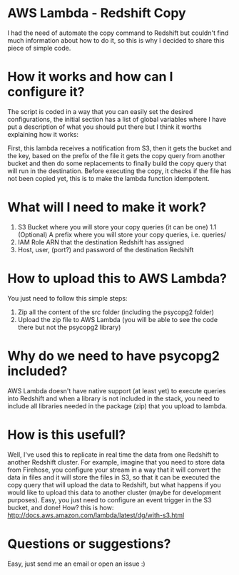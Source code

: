 # AWS Lambda - Redshift Copy
I had the need of automate the copy command to Redshift but couldn't find much information about how to do it, so this is why I decided to share this piece of simple code.

# How it works and how can I configure it?
The script is coded in a way that you can easily set the desired configurations, the initial section has a list of global variables where I have put a description of what you should put there but I think it worths explaining how it works:

First, this lambda receives a notification from S3, then it gets the bucket and the key, based on the prefix of the file it gets the copy query from another bucket and then do some replacements to finally build the copy query that will run in the destination. Before executing the copy, it checks if the file has not been copied yet, this is to make the lambda function idempotent.

# What will I need to make it work?
1. S3 Bucket where you will store your copy queries (it can be one)
1.1 (Optional) A prefix where you will store your copy queries, i.e. queries/
2. IAM Role ARN that the destination Redshift has assigned
3. Host, user, (port?) and password of the destination Redshift 

# How to upload this to AWS Lambda?
You just need to follow this simple steps:
1. Zip all the content of the src folder (including the psycopg2 folder)
2. Upload the zip file to AWS Lambda (you will be able to see the code there but not the psycopg2 library)

# Why do we need to have psycopg2 included?
AWS Lambda doesn't have native support (at least yet) to execute queries into Redshift and when a library is not included in the stack, you need to include all libraries needed in the package (zip) that you upload to lambda.

# How is this usefull?
Well, I've used this to replicate in real time the data from one Redshift to another Redshift cluster. For example, imagine that you need to store data from Firehose, you configure your stream in a way that it will convert the data in files and it will store the files in S3, so that it can be executed the copy query that will upload the data to Redshift, but what happens if you would like to upload this data to another cluster (maybe for development purposes). Easy, you just need to configure an event trigger in the S3 bucket, and done! How? this is how: http://docs.aws.amazon.com/lambda/latest/dg/with-s3.html

# Questions or suggestions?
Easy, just send me an email or open an issue :)
